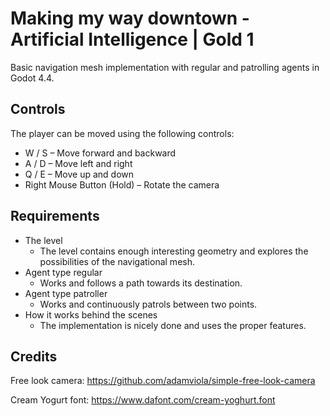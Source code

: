 # Making my way downtown - Artificial Intelligence | Gold 1

Basic navigation mesh implementation with regular and patrolling agents in Godot 4.4.

## Controls

The player can be moved using the following controls:
- W / S – Move forward and backward
- A / D – Move left and right
- Q / E – Move up and down
- Right Mouse Button (Hold) – Rotate the camera

## Requirements

- The level
  - The level contains enough interesting geometry and explores the possibilities of the navigational mesh.
- Agent type regular
  - Works and follows a path towards its destination.
- Agent type patroller
  - Works and continuously patrols between two points.
- How it works behind the scenes
  - The implementation is nicely done and uses the proper features.

## Credits

Free look camera: https://github.com/adamviola/simple-free-look-camera

Cream Yogurt font: https://www.dafont.com/cream-yoghurt.font
